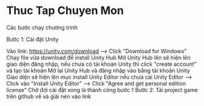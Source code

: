# Thuc Tap Chuyen Mon
Các bước chạy chương trình

Bước 1: Cài đặt Unity

Vào link: https://unity.com/download --> Click "Download for Windows"
Chạy file vừa download để install Unity Hub
Mở Unity Hub lên sẽ hiện lên giao diện đăng nhập, nếu chưa có tài khoản Unity thì click "create account" và tạo tài khoản
Mở lại Unity Hub và đăng nhập vào bằng tài khoản Unity
Giao diện sẽ hiện lên mục install Unity Editor nếu chưa cài Unity Editor --> Click vào "Install Unity Editor" --> Click "Agree and get personal edition license"
Chờ đợi cài đặt xong là thành công bước 1
Bước 2: Tải project game trên github về và giải nén
vào link 
